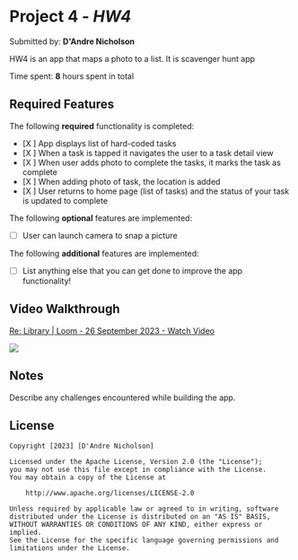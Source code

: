 # Project 4 - *HW4*

Submitted by: **D'Andre Nicholson**

HW4 is an app that maps a photo to a list. It is scavenger hunt app 

Time spent: **8** hours spent in total

## Required Features

The following **required** functionality is completed:

- [X ] App displays list of hard-coded tasks
- [X ] When a task is tapped it navigates the user to a task detail view
- [X ] When user adds photo to complete the tasks, it marks the task as complete
- [X ] When adding photo of task, the location is added
- [X ] User returns to home page (list of tasks) and the status of your task is updated to complete
 
The following **optional** features are implemented:

- [ ] User can launch camera to snap a picture	

The following **additional** features are implemented:

- [ ] List anything else that you can get done to improve the app functionality!

## Video Walkthrough

<div>
    <a href="https://www.loom.com/share/291fe3e562cc49bc91cc16c305531b21">
      <p>Re: Library | Loom - 26 September 2023 - Watch Video</p>
    </a>
    <a href="https://www.loom.com/share/291fe3e562cc49bc91cc16c305531b21">
      <img style="max-width:300px;" src="https://cdn.loom.com/sessions/thumbnails/291fe3e562cc49bc91cc16c305531b21-with-play.gif">
    </a>
  </div>

## Notes

Describe any challenges encountered while building the app.

## License

    Copyright [2023] [D'Andre Nicholson]

    Licensed under the Apache License, Version 2.0 (the "License");
    you may not use this file except in compliance with the License.
    You may obtain a copy of the License at

        http://www.apache.org/licenses/LICENSE-2.0

    Unless required by applicable law or agreed to in writing, software
    distributed under the License is distributed on an "AS IS" BASIS,
    WITHOUT WARRANTIES OR CONDITIONS OF ANY KIND, either express or implied.
    See the License for the specific language governing permissions and
    limitations under the License.
